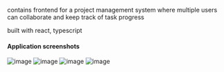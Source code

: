 contains frontend for a project management system where multiple users can collaborate and keep track of task progress

built with react, typescript

#### Application screenshots
![image](https://github.com/gnaaruag/proj-management-system/assets/68043860/18090a8e-d839-408a-b40b-229aed10e4a2)
![image](https://github.com/gnaaruag/proj-management-system/assets/68043860/9cf9eb39-02e1-4053-aa94-920ce12d0336)
![image](https://github.com/gnaaruag/proj-management-system/assets/68043860/f3baebbf-c6f0-4fdc-b649-07e0ceba2f0d)
![image](https://github.com/gnaaruag/proj-management-system/assets/68043860/d7fc972e-6094-4c1f-a915-c233d007f3bd)

